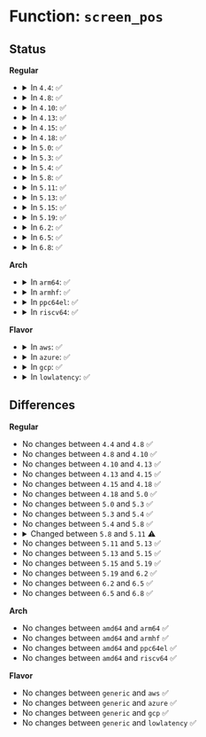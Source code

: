# Function: <code>screen_pos</code>

## Status
<b>Regular</b>
<ul>
<li>
<details>
<summary>In <code>4.4</code>: ✅</summary>

```c
short unsigned int *screen_pos(struct vc_data *vc, int w_offset, int viewed);
```

**Collision:** Unique Global

**Inline:** No

**Transformation:** False

**Instances:**

```
In drivers/tty/vt/vt.c (ffffffff814fd2d0)
Location: drivers/tty/vt/vt.c:4276
Inline: False
Direct callers:
  - drivers/tty/vt/vc_screen.c:vcs_write
  - drivers/tty/vt/vc_screen.c:vcs_write
  - drivers/tty/vt/vc_screen.c:vcs_write
  - drivers/tty/vt/vc_screen.c:vcs_write
  - drivers/tty/vt/vc_screen.c:vcs_write
  - drivers/tty/vt/vc_screen.c:vcs_read
  - drivers/tty/vt/vc_screen.c:vcs_read
  - drivers/tty/vt/vc_screen.c:vcs_read
  - drivers/tty/vt/vc_screen.c:vcs_read
```
**Symbols:**

```
ffffffff814fd2d0-ffffffff814fd312: screen_pos (STB_GLOBAL)
```
</details>
</li>
<li>
<details>
<summary>In <code>4.8</code>: ✅</summary>

```c
short unsigned int *screen_pos(struct vc_data *vc, int w_offset, int viewed);
```

**Collision:** Unique Global

**Inline:** No

**Transformation:** False

**Instances:**

```
In drivers/tty/vt/vt.c (ffffffff8154a170)
Location: drivers/tty/vt/vt.c:4275
Inline: False
Direct callers:
  - drivers/tty/vt/vc_screen.c:vcs_write
  - drivers/tty/vt/vc_screen.c:vcs_write
  - drivers/tty/vt/vc_screen.c:vcs_write
  - drivers/tty/vt/vc_screen.c:vcs_write
  - drivers/tty/vt/vc_screen.c:vcs_write
  - drivers/tty/vt/vc_screen.c:vcs_read
  - drivers/tty/vt/vc_screen.c:vcs_read
  - drivers/tty/vt/vc_screen.c:vcs_read
  - drivers/tty/vt/vc_screen.c:vcs_read
```
**Symbols:**

```
ffffffff8154a170-ffffffff8154a1b2: screen_pos (STB_GLOBAL)
```
</details>
</li>
<li>
<details>
<summary>In <code>4.10</code>: ✅</summary>

```c
short unsigned int *screen_pos(struct vc_data *vc, int w_offset, int viewed);
```

**Collision:** Unique Global

**Inline:** No

**Transformation:** False

**Instances:**

```
In drivers/tty/vt/vt.c (ffffffff81576c90)
Location: drivers/tty/vt/vt.c:4270
Inline: False
Direct callers:
  - drivers/tty/vt/vc_screen.c:vcs_write
  - drivers/tty/vt/vc_screen.c:vcs_write
  - drivers/tty/vt/vc_screen.c:vcs_write
  - drivers/tty/vt/vc_screen.c:vcs_write
  - drivers/tty/vt/vc_screen.c:vcs_write
  - drivers/tty/vt/vc_screen.c:vcs_read
  - drivers/tty/vt/vc_screen.c:vcs_read
  - drivers/tty/vt/vc_screen.c:vcs_read
  - drivers/tty/vt/vc_screen.c:vcs_read
```
**Symbols:**

```
ffffffff81576c90-ffffffff81576cd2: screen_pos (STB_GLOBAL)
```
</details>
</li>
<li>
<details>
<summary>In <code>4.13</code>: ✅</summary>

```c
short unsigned int *screen_pos(struct vc_data *vc, int w_offset, int viewed);
```

**Collision:** Unique Global

**Inline:** No

**Transformation:** False

**Instances:**

```
In drivers/tty/vt/vt.c (ffffffff8158ab90)
Location: drivers/tty/vt/vt.c:4279
Inline: False
Direct callers:
  - drivers/tty/vt/vc_screen.c:vcs_write
  - drivers/tty/vt/vc_screen.c:vcs_write
  - drivers/tty/vt/vc_screen.c:vcs_write
  - drivers/tty/vt/vc_screen.c:vcs_write
  - drivers/tty/vt/vc_screen.c:vcs_write
  - drivers/tty/vt/vc_screen.c:vcs_read
  - drivers/tty/vt/vc_screen.c:vcs_read
  - drivers/tty/vt/vc_screen.c:vcs_read
  - drivers/tty/vt/vc_screen.c:vcs_read
```
**Symbols:**

```
ffffffff8158ab90-ffffffff8158abd2: screen_pos (STB_GLOBAL)
```
</details>
</li>
<li>
<details>
<summary>In <code>4.15</code>: ✅</summary>

```c
short unsigned int *screen_pos(struct vc_data *vc, int w_offset, int viewed);
```

**Collision:** Unique Global

**Inline:** No

**Transformation:** False

**Instances:**

```
In drivers/tty/vt/vt.c (ffffffff815ef620)
Location: drivers/tty/vt/vt.c:4290
Inline: False
Direct callers:
  - drivers/tty/vt/vc_screen.c:vcs_write
  - drivers/tty/vt/vc_screen.c:vcs_write
  - drivers/tty/vt/vc_screen.c:vcs_write
  - drivers/tty/vt/vc_screen.c:vcs_write
  - drivers/tty/vt/vc_screen.c:vcs_write
  - drivers/tty/vt/vc_screen.c:vcs_read
  - drivers/tty/vt/vc_screen.c:vcs_read
  - drivers/tty/vt/vc_screen.c:vcs_read
  - drivers/tty/vt/vc_screen.c:vcs_read
```
**Symbols:**

```
ffffffff815ef620-ffffffff815ef665: screen_pos (STB_GLOBAL)
```
</details>
</li>
<li>
<details>
<summary>In <code>4.18</code>: ✅</summary>

```c
short unsigned int *screen_pos(struct vc_data *vc, int w_offset, int viewed);
```

**Collision:** Unique Global

**Inline:** No

**Transformation:** False

**Instances:**

```
In drivers/tty/vt/vt.c (ffffffff816283f0)
Location: drivers/tty/vt/vt.c:4288
Inline: False
Direct callers:
  - drivers/tty/vt/vc_screen.c:vcs_write
  - drivers/tty/vt/vc_screen.c:vcs_write
  - drivers/tty/vt/vc_screen.c:vcs_write
  - drivers/tty/vt/vc_screen.c:vcs_write
  - drivers/tty/vt/vc_screen.c:vcs_write
  - drivers/tty/vt/vc_screen.c:vcs_read
  - drivers/tty/vt/vc_screen.c:vcs_read
  - drivers/tty/vt/vc_screen.c:vcs_read
  - drivers/tty/vt/vc_screen.c:vcs_read
```
**Symbols:**

```
ffffffff816283f0-ffffffff81628435: screen_pos (STB_GLOBAL)
```
</details>
</li>
<li>
<details>
<summary>In <code>5.0</code>: ✅</summary>

```c
short unsigned int *screen_pos(struct vc_data *vc, int w_offset, int viewed);
```

**Collision:** Unique Global

**Inline:** No

**Transformation:** False

**Instances:**

```
In drivers/tty/vt/vt.c (ffffffff81645be0)
Location: drivers/tty/vt/vt.c:4612
Inline: False
Direct callers:
  - drivers/tty/vt/vc_screen.c:vcs_write
  - drivers/tty/vt/vc_screen.c:vcs_write
  - drivers/tty/vt/vc_screen.c:vcs_write
  - drivers/tty/vt/vc_screen.c:vcs_write
  - drivers/tty/vt/vc_screen.c:vcs_write
  - drivers/tty/vt/vc_screen.c:vcs_read
  - drivers/tty/vt/vc_screen.c:vcs_read
  - drivers/tty/vt/vc_screen.c:vcs_read
  - drivers/tty/vt/vc_screen.c:vcs_read
```
**Symbols:**

```
ffffffff81645be0-ffffffff81645c25: screen_pos (STB_GLOBAL)
```
</details>
</li>
<li>
<details>
<summary>In <code>5.3</code>: ✅</summary>

```c
short unsigned int *screen_pos(struct vc_data *vc, int w_offset, int viewed);
```

**Collision:** Unique Global

**Inline:** No

**Transformation:** False

**Instances:**

```
In drivers/tty/vt/vt.c (ffffffff8167a160)
Location: drivers/tty/vt/vt.c:4668
Inline: False
Direct callers:
  - drivers/tty/vt/vc_screen.c:vcs_write
  - drivers/tty/vt/vc_screen.c:vcs_write
  - drivers/tty/vt/vc_screen.c:vcs_write
  - drivers/tty/vt/vc_screen.c:vcs_write
  - drivers/tty/vt/vc_screen.c:vcs_write
  - drivers/tty/vt/vc_screen.c:vcs_read
  - drivers/tty/vt/vc_screen.c:vcs_read
  - drivers/tty/vt/vc_screen.c:vcs_read
  - drivers/tty/vt/vc_screen.c:vcs_read
```
**Symbols:**

```
ffffffff8167a160-ffffffff8167a1a5: screen_pos (STB_GLOBAL)
```
</details>
</li>
<li>
<details>
<summary>In <code>5.4</code>: ✅</summary>

```c
short unsigned int *screen_pos(struct vc_data *vc, int w_offset, int viewed);
```

**Collision:** Unique Global

**Inline:** No

**Transformation:** False

**Instances:**

```
In drivers/tty/vt/vt.c (ffffffff8169c950)
Location: drivers/tty/vt/vt.c:4699
Inline: False
Direct callers:
  - drivers/tty/vt/vc_screen.c:vcs_write
  - drivers/tty/vt/vc_screen.c:vcs_write
  - drivers/tty/vt/vc_screen.c:vcs_write
  - drivers/tty/vt/vc_screen.c:vcs_write
  - drivers/tty/vt/vc_screen.c:vcs_write
  - drivers/tty/vt/vc_screen.c:vcs_read
  - drivers/tty/vt/vc_screen.c:vcs_read
  - drivers/tty/vt/vc_screen.c:vcs_read
  - drivers/tty/vt/vc_screen.c:vcs_read
```
**Symbols:**

```
ffffffff8169c950-ffffffff8169c995: screen_pos (STB_GLOBAL)
```
</details>
</li>
<li>
<details>
<summary>In <code>5.8</code>: ✅</summary>

```c
short unsigned int *screen_pos(struct vc_data *vc, int w_offset, int viewed);
```

**Collision:** Unique Global

**Inline:** No

**Transformation:** False

**Instances:**

```
In drivers/tty/vt/vt.c (ffffffff8174dd50)
Location: drivers/tty/vt/vt.c:4709
Inline: False
Direct callers:
  - drivers/tty/vt/vc_screen.c:vcs_write
  - drivers/tty/vt/vc_screen.c:vcs_write
  - drivers/tty/vt/vc_screen.c:vcs_write
  - drivers/tty/vt/vc_screen.c:vcs_write
  - drivers/tty/vt/vc_screen.c:vcs_write
  - drivers/tty/vt/vc_screen.c:vcs_read
  - drivers/tty/vt/vc_screen.c:vcs_read
  - drivers/tty/vt/vc_screen.c:vcs_read
  - drivers/tty/vt/vc_screen.c:vcs_read
```
**Symbols:**

```
ffffffff8174dd50-ffffffff8174dd8f: screen_pos (STB_GLOBAL)
```
</details>
</li>
<li>
<details>
<summary>In <code>5.11</code>: ✅</summary>

```c
short unsigned int *screen_pos(const struct vc_data *vc, int w_offset, bool viewed);
```

**Collision:** Unique Global

**Inline:** No

**Transformation:** False

**Instances:**

```
In drivers/tty/vt/vt.c (ffffffff81769320)
Location: drivers/tty/vt/vt.c:4777
Inline: False
Direct callers:
  - drivers/tty/vt/vc_screen.c:vcs_write
  - drivers/tty/vt/vc_screen.c:vcs_write
  - drivers/tty/vt/vc_screen.c:vcs_write_buf
  - drivers/tty/vt/vc_screen.c:vcs_write_buf
  - drivers/tty/vt/vc_screen.c:vcs_write_buf
  - drivers/tty/vt/vc_screen.c:vcs_read
  - drivers/tty/vt/vc_screen.c:vcs_read
  - drivers/tty/vt/vc_screen.c:vcs_read
  - drivers/tty/vt/vc_screen.c:vcs_read
  - drivers/tty/vt/vc_screen.c:vcs_read
```
**Symbols:**

```
ffffffff81769320-ffffffff8176935f: screen_pos (STB_GLOBAL)
```
</details>
</li>
<li>
<details>
<summary>In <code>5.13</code>: ✅</summary>

```c
short unsigned int *screen_pos(const struct vc_data *vc, int w_offset, bool viewed);
```

**Collision:** Unique Global

**Inline:** No

**Transformation:** False

**Instances:**

```
In drivers/tty/vt/vt.c (ffffffff8174cf10)
Location: drivers/tty/vt/vt.c:4744
Inline: False
Direct callers:
  - drivers/tty/vt/vc_screen.c:vcs_write
  - drivers/tty/vt/vc_screen.c:vcs_write
  - drivers/tty/vt/vc_screen.c:vcs_write_buf
  - drivers/tty/vt/vc_screen.c:vcs_write_buf
  - drivers/tty/vt/vc_screen.c:vcs_write_buf
  - drivers/tty/vt/vc_screen.c:vcs_read
  - drivers/tty/vt/vc_screen.c:vcs_read
  - drivers/tty/vt/vc_screen.c:vcs_read
  - drivers/tty/vt/vc_screen.c:vcs_read
  - drivers/tty/vt/vc_screen.c:vcs_read
```
**Symbols:**

```
ffffffff8174cf10-ffffffff8174cf4f: screen_pos (STB_GLOBAL)
```
</details>
</li>
<li>
<details>
<summary>In <code>5.15</code>: ✅</summary>

```c
short unsigned int *screen_pos(const struct vc_data *vc, int w_offset, bool viewed);
```

**Collision:** Unique Global

**Inline:** No

**Transformation:** False

**Instances:**

```
In drivers/tty/vt/vt.c (ffffffff817cee00)
Location: drivers/tty/vt/vt.c:4749
Inline: False
Direct callers:
  - drivers/tty/vt/vc_screen.c:vcs_write
  - drivers/tty/vt/vc_screen.c:vcs_write
  - drivers/tty/vt/vc_screen.c:vcs_write_buf
  - drivers/tty/vt/vc_screen.c:vcs_write_buf
  - drivers/tty/vt/vc_screen.c:vcs_write_buf
  - drivers/tty/vt/vc_screen.c:vcs_read
  - drivers/tty/vt/vc_screen.c:vcs_read
  - drivers/tty/vt/vc_screen.c:vcs_read
  - drivers/tty/vt/vc_screen.c:vcs_read
  - drivers/tty/vt/vc_screen.c:vcs_read
```
**Symbols:**

```
ffffffff817cee00-ffffffff817cee3f: screen_pos (STB_GLOBAL)
```
</details>
</li>
<li>
<details>
<summary>In <code>5.19</code>: ✅</summary>

```c
short unsigned int *screen_pos(const struct vc_data *vc, int w_offset, bool viewed);
```

**Collision:** Unique Global

**Inline:** No

**Transformation:** False

**Instances:**

```
In drivers/tty/vt/vt.c (ffffffff8190cbd0)
Location: drivers/tty/vt/vt.c:4749
Inline: False
Direct callers:
  - drivers/tty/vt/vc_screen.c:vcs_write
  - drivers/tty/vt/vc_screen.c:vcs_write
  - drivers/tty/vt/vc_screen.c:vcs_write_buf
  - drivers/tty/vt/vc_screen.c:vcs_write_buf
  - drivers/tty/vt/vc_screen.c:vcs_write_buf
  - drivers/tty/vt/vc_screen.c:vcs_read
  - drivers/tty/vt/vc_screen.c:vcs_read
  - drivers/tty/vt/vc_screen.c:vcs_read
  - drivers/tty/vt/vc_screen.c:vcs_read
  - drivers/tty/vt/vc_screen.c:vcs_read
```
**Symbols:**

```
ffffffff8190cbd0-ffffffff8190cc2d: screen_pos (STB_GLOBAL)
```
</details>
</li>
<li>
<details>
<summary>In <code>6.2</code>: ✅</summary>

```c
short unsigned int *screen_pos(const struct vc_data *vc, int w_offset, bool viewed);
```

**Collision:** Unique Global

**Inline:** No

**Transformation:** False

**Instances:**

```
In drivers/tty/vt/vt.c (ffffffff81a678a0)
Location: drivers/tty/vt/vt.c:4752
Inline: False
Direct callers:
  - drivers/tty/vt/vc_screen.c:vcs_write
  - drivers/tty/vt/vc_screen.c:vcs_write
  - drivers/tty/vt/vc_screen.c:vcs_write_buf
  - drivers/tty/vt/vc_screen.c:vcs_write_buf
  - drivers/tty/vt/vc_screen.c:vcs_write_buf
  - drivers/tty/vt/vc_screen.c:vcs_read
  - drivers/tty/vt/vc_screen.c:vcs_read
  - drivers/tty/vt/vc_screen.c:vcs_read
  - drivers/tty/vt/vc_screen.c:vcs_read
  - drivers/tty/vt/vc_screen.c:vcs_read
```
**Symbols:**

```
ffffffff81a678a0-ffffffff81a678fd: screen_pos (STB_GLOBAL)
```
</details>
</li>
<li>
<details>
<summary>In <code>6.5</code>: ✅</summary>

```c
short unsigned int *screen_pos(const struct vc_data *vc, int w_offset, bool viewed);
```

**Collision:** Unique Global

**Inline:** No

**Transformation:** False

**Instances:**

```
In drivers/tty/vt/vt.c (ffffffff81ab1f80)
Location: drivers/tty/vt/vt.c:4714
Inline: False
Direct callers:
  - drivers/tty/vt/vc_screen.c:vcs_write
  - drivers/tty/vt/vc_screen.c:vcs_write
  - drivers/tty/vt/vc_screen.c:vcs_write_buf
  - drivers/tty/vt/vc_screen.c:vcs_write_buf
  - drivers/tty/vt/vc_screen.c:vcs_write_buf
  - drivers/tty/vt/vc_screen.c:vcs_read
  - drivers/tty/vt/vc_screen.c:vcs_read
  - drivers/tty/vt/vc_screen.c:vcs_read
  - drivers/tty/vt/vc_screen.c:vcs_read
  - drivers/tty/vt/vc_screen.c:vcs_read
```
**Symbols:**

```
ffffffff81ab1f80-ffffffff81ab1fdd: screen_pos (STB_GLOBAL)
```
</details>
</li>
<li>
<details>
<summary>In <code>6.8</code>: ✅</summary>

```c
short unsigned int *screen_pos(const struct vc_data *vc, int w_offset, bool viewed);
```

**Collision:** Unique Global

**Inline:** No

**Transformation:** False

**Instances:**

```
In drivers/tty/vt/vt.c (ffffffff81b04c60)
Location: drivers/tty/vt/vt.c:4711
Inline: False
Direct callers:
  - drivers/tty/vt/vc_screen.c:vcs_write
  - drivers/tty/vt/vc_screen.c:vcs_write
  - drivers/tty/vt/vc_screen.c:vcs_write_buf
  - drivers/tty/vt/vc_screen.c:vcs_write_buf
  - drivers/tty/vt/vc_screen.c:vcs_write_buf
  - drivers/tty/vt/vc_screen.c:vcs_read
  - drivers/tty/vt/vc_screen.c:vcs_read
  - drivers/tty/vt/vc_screen.c:vcs_read
  - drivers/tty/vt/vc_screen.c:vcs_read
  - drivers/tty/vt/vc_screen.c:vcs_read
```
**Symbols:**

```
ffffffff81b04c60-ffffffff81b04cbd: screen_pos (STB_GLOBAL)
```
</details>
</li>
</ul>
<b>Arch</b>
<ul>
<li>
<details>
<summary>In <code>arm64</code>: ✅</summary>

```c
short unsigned int *screen_pos(struct vc_data *vc, int w_offset, int viewed);
```

**Collision:** Unique Global

**Inline:** No

**Transformation:** False

**Instances:**

```
In drivers/tty/vt/vt.c (ffff8000108741d0)
Location: drivers/tty/vt/vt.c:4699
Inline: False
Direct callers:
  - drivers/tty/vt/vc_screen.c:vcs_write
  - drivers/tty/vt/vc_screen.c:vcs_write
  - drivers/tty/vt/vc_screen.c:vcs_write
  - drivers/tty/vt/vc_screen.c:vcs_write
  - drivers/tty/vt/vc_screen.c:vcs_write
  - drivers/tty/vt/vc_screen.c:vcs_read
  - drivers/tty/vt/vc_screen.c:vcs_read
  - drivers/tty/vt/vc_screen.c:vcs_read
  - drivers/tty/vt/vc_screen.c:vcs_read
```
**Symbols:**

```
ffff8000108741d0-ffff800010874250: screen_pos (STB_GLOBAL)
```
</details>
</li>
<li>
<details>
<summary>In <code>armhf</code>: ✅</summary>

```c
short unsigned int *screen_pos(struct vc_data *vc, int w_offset, int viewed);
```

**Collision:** Unique Global

**Inline:** No

**Transformation:** False

**Instances:**

```
In drivers/tty/vt/vt.c (c0976fa8)
Location: drivers/tty/vt/vt.c:4699
Inline: False
Direct callers:
  - drivers/tty/vt/vc_screen.c:vcs_write
  - drivers/tty/vt/vc_screen.c:vcs_write
  - drivers/tty/vt/vc_screen.c:vcs_write
  - drivers/tty/vt/vc_screen.c:vcs_write
  - drivers/tty/vt/vc_screen.c:vcs_write
  - drivers/tty/vt/vc_screen.c:vcs_read
  - drivers/tty/vt/vc_screen.c:vcs_read
  - drivers/tty/vt/vc_screen.c:vcs_read
  - drivers/tty/vt/vc_screen.c:vcs_read
```
**Symbols:**

```
c0976fa8-c0976ff8: screen_pos (STB_GLOBAL)
```
</details>
</li>
<li>
<details>
<summary>In <code>ppc64el</code>: ✅</summary>

```c
short unsigned int *screen_pos(struct vc_data *vc, int w_offset, int viewed);
```

**Collision:** Unique Global

**Inline:** No

**Transformation:** False

**Instances:**

```
In drivers/tty/vt/vt.c (c0000000009152e0)
Location: drivers/tty/vt/vt.c:4699
Inline: False
Direct callers:
  - drivers/tty/vt/vc_screen.c:vcs_write
  - drivers/tty/vt/vc_screen.c:vcs_write
  - drivers/tty/vt/vc_screen.c:vcs_write
  - drivers/tty/vt/vc_screen.c:vcs_write
  - drivers/tty/vt/vc_screen.c:vcs_write
  - drivers/tty/vt/vc_screen.c:vcs_read
  - drivers/tty/vt/vc_screen.c:vcs_read
  - drivers/tty/vt/vc_screen.c:vcs_read
  - drivers/tty/vt/vc_screen.c:vcs_read
```
**Symbols:**

```
c0000000009152e0-c00000000091535c: screen_pos (STB_GLOBAL)
```
</details>
</li>
<li>
<details>
<summary>In <code>riscv64</code>: ✅</summary>

```c
short unsigned int *screen_pos(struct vc_data *vc, int w_offset, int viewed);
```

**Collision:** Unique Global

**Inline:** No

**Transformation:** False

**Instances:**

```
In drivers/tty/vt/vt.c (ffffffe000545ba6)
Location: drivers/tty/vt/vt.c:4699
Inline: False
Direct callers:
  - drivers/tty/vt/vc_screen.c:vcs_write
  - drivers/tty/vt/vc_screen.c:vcs_write
  - drivers/tty/vt/vc_screen.c:vcs_write
  - drivers/tty/vt/vc_screen.c:vcs_write
  - drivers/tty/vt/vc_screen.c:vcs_write
  - drivers/tty/vt/vc_screen.c:vcs_read
  - drivers/tty/vt/vc_screen.c:vcs_read
  - drivers/tty/vt/vc_screen.c:vcs_read
  - drivers/tty/vt/vc_screen.c:vcs_read
```
**Symbols:**

```
ffffffe000545ba6-ffffffe000545c0e: screen_pos (STB_GLOBAL)
```
</details>
</li>
</ul>
<b>Flavor</b>
<ul>
<li>
<details>
<summary>In <code>aws</code>: ✅</summary>

```c
short unsigned int *screen_pos(struct vc_data *vc, int w_offset, int viewed);
```

**Collision:** Unique Global

**Inline:** No

**Transformation:** False

**Instances:**

```
In drivers/tty/vt/vt.c (ffffffff816623b0)
Location: drivers/tty/vt/vt.c:4699
Inline: False
Direct callers:
  - drivers/tty/vt/vc_screen.c:vcs_write
  - drivers/tty/vt/vc_screen.c:vcs_write
  - drivers/tty/vt/vc_screen.c:vcs_write
  - drivers/tty/vt/vc_screen.c:vcs_write
  - drivers/tty/vt/vc_screen.c:vcs_write
  - drivers/tty/vt/vc_screen.c:vcs_read
  - drivers/tty/vt/vc_screen.c:vcs_read
  - drivers/tty/vt/vc_screen.c:vcs_read
  - drivers/tty/vt/vc_screen.c:vcs_read
```
**Symbols:**

```
ffffffff816623b0-ffffffff816623f5: screen_pos (STB_GLOBAL)
```
</details>
</li>
<li>
<details>
<summary>In <code>azure</code>: ✅</summary>

```c
short unsigned int *screen_pos(struct vc_data *vc, int w_offset, int viewed);
```

**Collision:** Unique Global

**Inline:** No

**Transformation:** False

**Instances:**

```
In drivers/tty/vt/vt.c (ffffffff81642730)
Location: drivers/tty/vt/vt.c:4699
Inline: False
Direct callers:
  - drivers/tty/vt/vc_screen.c:vcs_write
  - drivers/tty/vt/vc_screen.c:vcs_write
  - drivers/tty/vt/vc_screen.c:vcs_write
  - drivers/tty/vt/vc_screen.c:vcs_write
  - drivers/tty/vt/vc_screen.c:vcs_write
  - drivers/tty/vt/vc_screen.c:vcs_read
  - drivers/tty/vt/vc_screen.c:vcs_read
  - drivers/tty/vt/vc_screen.c:vcs_read
  - drivers/tty/vt/vc_screen.c:vcs_read
```
**Symbols:**

```
ffffffff81642730-ffffffff81642775: screen_pos (STB_GLOBAL)
```
</details>
</li>
<li>
<details>
<summary>In <code>gcp</code>: ✅</summary>

```c
short unsigned int *screen_pos(struct vc_data *vc, int w_offset, int viewed);
```

**Collision:** Unique Global

**Inline:** No

**Transformation:** False

**Instances:**

```
In drivers/tty/vt/vt.c (ffffffff81690790)
Location: drivers/tty/vt/vt.c:4699
Inline: False
Direct callers:
  - drivers/tty/vt/vc_screen.c:vcs_write
  - drivers/tty/vt/vc_screen.c:vcs_write
  - drivers/tty/vt/vc_screen.c:vcs_write
  - drivers/tty/vt/vc_screen.c:vcs_write
  - drivers/tty/vt/vc_screen.c:vcs_write
  - drivers/tty/vt/vc_screen.c:vcs_read
  - drivers/tty/vt/vc_screen.c:vcs_read
  - drivers/tty/vt/vc_screen.c:vcs_read
  - drivers/tty/vt/vc_screen.c:vcs_read
```
**Symbols:**

```
ffffffff81690790-ffffffff816907d5: screen_pos (STB_GLOBAL)
```
</details>
</li>
<li>
<details>
<summary>In <code>lowlatency</code>: ✅</summary>

```c
short unsigned int *screen_pos(struct vc_data *vc, int w_offset, int viewed);
```

**Collision:** Unique Global

**Inline:** No

**Transformation:** False

**Instances:**

```
In drivers/tty/vt/vt.c (ffffffff816aad80)
Location: drivers/tty/vt/vt.c:4699
Inline: False
Direct callers:
  - drivers/tty/vt/vc_screen.c:vcs_write
  - drivers/tty/vt/vc_screen.c:vcs_write
  - drivers/tty/vt/vc_screen.c:vcs_write
  - drivers/tty/vt/vc_screen.c:vcs_write
  - drivers/tty/vt/vc_screen.c:vcs_write
  - drivers/tty/vt/vc_screen.c:vcs_read
  - drivers/tty/vt/vc_screen.c:vcs_read
  - drivers/tty/vt/vc_screen.c:vcs_read
  - drivers/tty/vt/vc_screen.c:vcs_read
```
**Symbols:**

```
ffffffff816aad80-ffffffff816aadc5: screen_pos (STB_GLOBAL)
```
</details>
</li>
</ul>

## Differences
<b>Regular</b>
<ul>
<li>
No changes between <code>4.4</code> and <code>4.8</code> ✅
</li>
<li>
No changes between <code>4.8</code> and <code>4.10</code> ✅
</li>
<li>
No changes between <code>4.10</code> and <code>4.13</code> ✅
</li>
<li>
No changes between <code>4.13</code> and <code>4.15</code> ✅
</li>
<li>
No changes between <code>4.15</code> and <code>4.18</code> ✅
</li>
<li>
No changes between <code>4.18</code> and <code>5.0</code> ✅
</li>
<li>
No changes between <code>5.0</code> and <code>5.3</code> ✅
</li>
<li>
No changes between <code>5.3</code> and <code>5.4</code> ✅
</li>
<li>
No changes between <code>5.4</code> and <code>5.8</code> ✅
</li>
<li>
<details>
<summary>Changed between <code>5.8</code> and <code>5.11</code> ⚠️</summary>
<ul>
<li>
<b>Param type changed. </b>
<code>struct vc_data *vc</code> ➡️ <code>const struct vc_data *vc</code>
</li>
<li>
<b>Param type changed. </b>
<code>int viewed</code> ➡️ <code>bool viewed</code>
</li>
</ul>
</details>
</li>
<li>
No changes between <code>5.11</code> and <code>5.13</code> ✅
</li>
<li>
No changes between <code>5.13</code> and <code>5.15</code> ✅
</li>
<li>
No changes between <code>5.15</code> and <code>5.19</code> ✅
</li>
<li>
No changes between <code>5.19</code> and <code>6.2</code> ✅
</li>
<li>
No changes between <code>6.2</code> and <code>6.5</code> ✅
</li>
<li>
No changes between <code>6.5</code> and <code>6.8</code> ✅
</li>
</ul>
<b>Arch</b>
<ul>
<li>
No changes between <code>amd64</code> and <code>arm64</code> ✅
</li>
<li>
No changes between <code>amd64</code> and <code>armhf</code> ✅
</li>
<li>
No changes between <code>amd64</code> and <code>ppc64el</code> ✅
</li>
<li>
No changes between <code>amd64</code> and <code>riscv64</code> ✅
</li>
</ul>
<b>Flavor</b>
<ul>
<li>
No changes between <code>generic</code> and <code>aws</code> ✅
</li>
<li>
No changes between <code>generic</code> and <code>azure</code> ✅
</li>
<li>
No changes between <code>generic</code> and <code>gcp</code> ✅
</li>
<li>
No changes between <code>generic</code> and <code>lowlatency</code> ✅
</li>
</ul>
